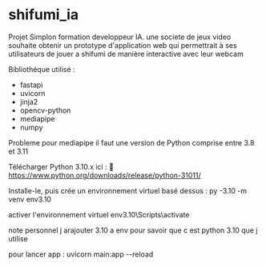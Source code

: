 # shifumi_ia
Projet Simplon formation developpeur IA. une societe de jeux video souhaite obtenir un prototype d'application web qui permettrait à ses utilisateurs de jouer a shifumi de manière interactive avec leur webcam

Bibliothéque utilisé :
- fastapi
- uvicorn
- jinja2
- opencv-python
- mediapipe
- numpy

Probleme pour mediapipe il faut une version de Python comprise entre 3.8 et 3.11


Télécharger Python 3.10.x ici :
🔗 https://www.python.org/downloads/release/python-31011/

Installe-le, puis crée un environnement virtuel basé dessus :
py -3.10 -m venv env3.10

activer l'environnement virtuel
env3.10\Scripts\activate

note personnel j arajouter 3.10 a env pour savoir que c est python 3.10 que j utilise

pour lancer app :
uvicorn main:app --reload